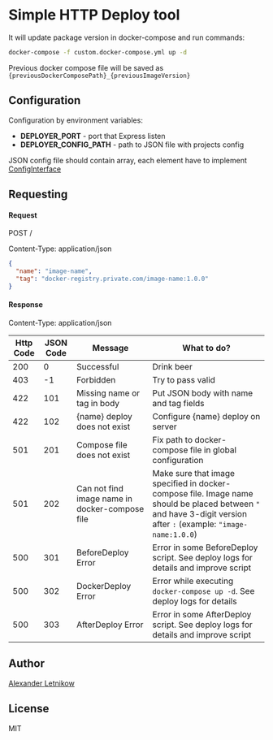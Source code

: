 # Simple HTTP Deploy tool
It will update package version in docker-compose and run commands:
```bash
docker-compose -f custom.docker-compose.yml up -d
```
Previous docker compose file will be saved as `{previousDockerComposePath}_{previousImageVersion}`

## Configuration
Configuration by environment variables:
- **DEPLOYER_PORT** - port that Express listen
- **DEPLOYER_CONFIG_PATH** - path to JSON file with projects config

JSON config file should contain array, each element have to implement [ConfigInterface](src/ConfigInterface.ts)

## Requesting

#### Request
POST / 

Content-Type: application/json

```json
{
  "name": "image-name",
  "tag": "docker-registry.private.com/image-name:1.0.0"
}
```

#### Response
Content-Type: application/json

| Http Code 	| JSON Code 	| Message                                        	| What to do?                                                                                                                                                      	|
|-----------	|-----------	|------------------------------------------------	|------------------------------------------------------------------------------------------------------------------------------------------------------------------	|
| 200       	| 0         	| Successful                                     	| Drink beer                                                                                                                                                       	|
| 403       	| -1        	| Forbidden                                      	| Try to pass valid                                                                                                                                                	|
| 422       	| 101       	| Missing name or tag in body                    	| Put JSON body with name and tag fields                                                                                                                           	|
| 422       	| 102       	| {name} deploy does not exist                   	| Configure {name} deploy on server                                                                                                                                	|
| 501       	| 201       	| Compose file does not exist                    	| Fix path to docker-compose file in global configuration                                                                                                          	|
| 501       	| 202       	| Can not find image name in docker-compose file 	| Make sure that image specified in docker-compose file. Image name should be placed between `"` and have 3-digit version after `:` (example: `"image-name:1.0.0`) 	|
| 500       	| 301       	| BeforeDeploy Error                             	| Error in some BeforeDeploy script. See deploy logs for details and improve script                                                                                	|
| 500       	| 302       	| DockerDeploy Error                             	| Error while executing `docker-compose up -d`. See deploy logs for details                                                                                        	|
| 500       	| 303       	| AfterDeploy Error                              	| Error in some AfterDeploy script. See deploy logs for details and improve script                                                                                 	|

## Author
[Alexander <horat1us> Letnikow](mailto:reclamme@gmail.com)

## License
MIT